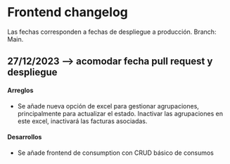 # Frontend changelog

Las fechas corresponden a fechas de despliegue a producción. Branch: Main.

## 27/12/2023 --> acomodar fecha pull request y despliegue

#### Arreglos

- Se añade nueva opción de excel para gestionar agrupaciones, principalmente para actualizar el estado. Inactivar las agrupaciones en este excel, inactivará las facturas asociadas.

#### Desarrollos

- Se añade frontend de consumption con CRUD básico de consumos
